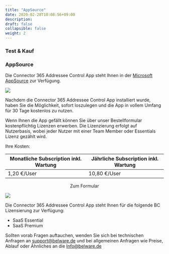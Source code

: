 ```yaml
---
title: "AppSource"
date: 2020-02-28T10:08:56+09:00
description: 
draft: false
collapsible: false
weight: 2
---
```

### Test & Kauf

### AppSource

Die Connector 365 Addressee Control App steht Ihnen in der [Microsoft AppSource](https://appsource.microsoft.com/de-de/product/dynamics-365-business-central/PUBID.belwaregmbh2|AID.connector_365_addressee_control|PAPPID.8105b8f4-7e56-4f98-8787-80215e00d8ec?tab=Overview) zur Verfügung.

![](images/apps/Addresse_Control/AddresseeControlAppSourceDe.png)

Nachdem die Connector 365 Addressee Control App installiert wurde, haben Sie die Möglichkeit, sofort loszulegen und die App in vollem Umfang für 30 Tage kostenlos zu nutzen.

Wenn Ihnen die App gefällt können Sie über unser Bestellformular kostenpflichtig Lizenzen erwerben.
Die Lizenzierung erfolgt auf Nutzerbasis, wobei jeder Nutzer mit einer Team Member oder Essentials Lizenz gezählt wird.

Ihre Kosten:

| Monatliche Subscription inkl. Wartung | Jährliche Subscription inkl. Wartung |
|---------------------------------------|--------------------------------------|
| 1,20 €/User                           | 10,80 €/User                         |

<p style="text-align: center;">
Zum Formular
</p>

[<img src="/images/apps/Forms_easy.png">](https://forms.office.com/pages/responsepage.aspx?id=wbg8p1B5wk60E37fEWJ6gDRBQTgxSJtOuCsCUFr9Wj5UQjg1Wkg0SVVEN0w5T1AxUEdKTlc1TU40US4u)
 
Die Connector 365 Addressee Control App steht Ihnen für die folgende BC Lizensierung zur Verfügung:

- SaaS Essential
- SaaS Premium

Sollten vorab Fragen auftauchen, wenden Sie sich bei technischen Anfragen an [support@belware.de](mailto:support@belware.de) und bei allgemeinen Anfragen wie Preise, Ablauf oder Ähnliches an die Info@belware.de
